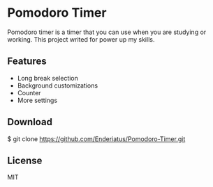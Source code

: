 # Pomodoro Timer

Pomodoro timer is a timer that you can use when you are studying or working.
This project writed for power up my skills. 

## Features
- Long break selection
- Background customizations
- Counter
- More settings

## Download

$ git clone https://github.com/Enderiatus/Pomodoro-Timer.git

## License
MIT
